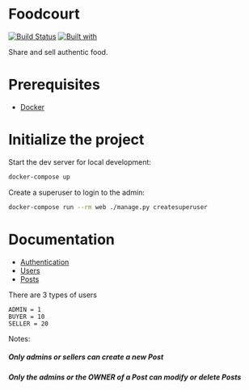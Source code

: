 # Foodcourt

[![Build Status](https://travis-ci.org/djanmamur/foodcourt.svg?branch=master)](https://travis-ci.org/djanmamur/foodcourt)
[![Built with](https://img.shields.io/badge/Built_with-Cookiecutter_Django_Rest-F7B633.svg)](https://github.com/agconti/cookiecutter-django-rest)

Share and sell authentic food.

# Prerequisites

- [Docker](https://docs.docker.com/docker-for-mac/install/)

# Initialize the project

Start the dev server for local development:

```bash
docker-compose up
```

Create a superuser to login to the admin:

```bash
docker-compose run --rm web ./manage.py createsuperuser
```

# Documentation
- [Authentication](https://djanmamur.github.io/foodcourt/api/authentication)
- [Users](https://djanmamur.github.io/foodcourt/api/users)
- [Posts](https://djanmamur.github.io/foodcourt/api/posts)

There are 3 types of users
```
ADMIN = 1
BUYER = 10
SELLER = 20
```
Notes:
##### Only admins or sellers can create a new Post
##### Only the admins or the OWNER of a Post can modify or delete Posts